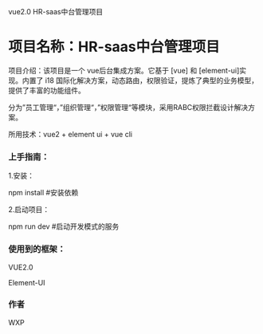 vue2.0 HR-saas中台管理项目
# 项目名称：HR-saas中台管理项目

项目介绍：该项目是一个 vue后台集成方案。它基于 [vue] 和 [element-ui]实现。内置了 i18 国际化解决方案，动态路由，权限验证，提炼了典型的业务模型，提供了丰富的功能组件。

分为”员工管理“，”组织管理“，”权限管理“等模块，采用RABC权限拦截设计解决方案。

所用技术：vue2 + element ui + vue cli 
### 上手指南：

1.安装：

 npm install  #安装依赖

2.启动项目：

 npm run dev #启动开发模式的服务

### 使用到的框架：

VUE2.0

Element-UI

### 作者

WXP

